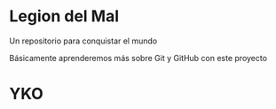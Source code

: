 # Legion del Mal
Un repositorio para conquistar el mundo

Básicamente aprenderemos más sobre Git y GitHub con este proyecto


# YKO 
